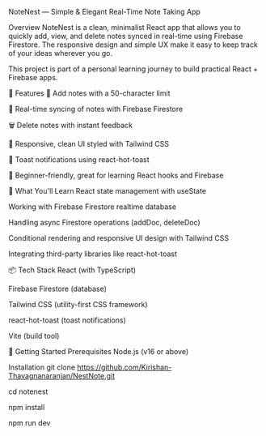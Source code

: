 NoteNest — Simple & Elegant Real-Time Note Taking App


Overview
NoteNest is a clean, minimalist React app that allows you to quickly add, view, and delete notes synced in real-time using Firebase Firestore. The responsive design and simple UX make it easy to keep track of your ideas wherever you go.

This project is part of a personal learning journey to build practical React + Firebase apps.


🚀 Features
  📝 Add notes with a 50-character limit

  🔄 Real-time syncing of notes with Firebase Firestore

  🗑️ Delete notes with instant feedback

  💅 Responsive, clean UI styled with Tailwind CSS

  🔔 Toast notifications using react-hot-toast

  🧰 Beginner-friendly, great for learning React hooks and Firebase




🧠 What You'll Learn
  React state management with useState

  Working with Firebase Firestore realtime database

  Handling async Firestore operations (addDoc, deleteDoc)

  Conditional rendering and responsive UI design with Tailwind CSS

  Integrating third-party libraries like react-hot-toast





📦 Tech Stack
  React (with TypeScript)

  Firebase Firestore (database)

  Tailwind CSS (utility-first CSS framework)

  react-hot-toast (toast notifications)

  Vite (build tool)

  

🎯 Getting Started
Prerequisites
  Node.js (v16 or above)


Installation
  git clone https://github.com/Kirishan-Thavagnanaranjan/NestNote.git

  cd notenest

  npm install

  npm run dev